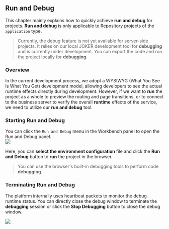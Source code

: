 ## Run and Debug

This chapter mainly explains how to quickly achieve **run and debug** for projects. **Run and debug** is only applicable to Repository projects of the `application` type.

> Currently, the debug feature is not yet available for server-side projects. It relies on our local JOKER development tool for **debugging** and is currently under development. You can export the code and run the project locally for **debugging**.

### Overview

In the current development process, we adopt a WYSIWYG (What You See Is What You Get) development model, allowing developers to see the actual runtime effects directly during development. However, if we want to **run** the project as a whole to preview the routing and page transitions, or to connect to the business server to verify the overall **runtime** effects of the service, we need to utilize our **run and debug** tool.

### Starting Run and Debug

You can click the `Run and Debug` menu in the Workbench panel to open the Run and Debug panel.  
![](/workbench/debugger.png)

Here, you can **select the environment configuration** file and click the **Run and Debug** button to **run** the project in the browser.

> You can use the browser's built-in debugging tools to perform code **debugging**.

### Terminating Run and Debug

The platform internally uses heartbeat packets to monitor the debug runtime status. You can directly close the debug window to terminate the **debugging** session or click the **Stop Debugging** button to close the debug window.

![](/workbench/debugger1.png)